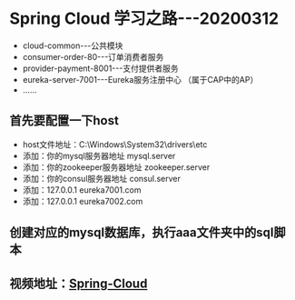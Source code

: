 # Spring Cloud 学习之路---20200312

- cloud-common---公共模块
- consumer-order-80---订单消费者服务
- provider-payment-8001---支付提供者服务
- eureka-server-7001---Eureka服务注册中心 （属于CAP中的AP）
- ......

## 首先要配置一下host
- host文件地址：C:\Windows\System32\drivers\etc
- 添加：你的mysql服务器地址       mysql.server
- 添加：你的zookeeper服务器地址   zookeeper.server
- 添加：你的consul服务器地址      consul.server
- 添加：127.0.0.1   eureka7001.com
- 添加：127.0.0.1   eureka7002.com

## 创建对应的mysql数据库，执行aaa文件夹中的sql脚本 

## 视频地址：[Spring-Cloud](https://www.bilibili.com/video/av93813318?p=58)
